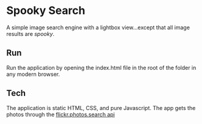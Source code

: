 # Spooky Search

A simple image search engine with a lightbox view...except that all image results are *spooky*.



## Run
Run the application by opening the index.html file in the root of the folder in any modern browser.

## Tech
The application is static HTML, CSS, and pure Javascript. The app gets the photos through the
[flickr.photos.search api](https://www.flickr.com/services/api/flickr.photos.search.html)


